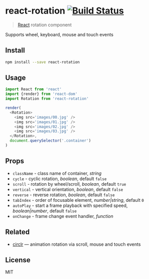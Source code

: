 # react-rotation [![Build Status][travis-image]][travis-url]

> [React][react] rotation component

Supports wheel, keyboard, mouse and touch events

## Install

```sh
npm install --save react-rotation
```

## Usage

```js
import React from 'react'
import {render} from 'react-dom'
import Rotation from 'react-rotation'

render(
  <Rotation>
    <img src='images/00.jpg' />
    <img src='images/01.jpg' />
    <img src='images/02.jpg' />
    <img src='images/03.jpg' />
  </Rotation>,
  document.querySelector('.container')
)
```

## Props

* `className` - class name of container, *string*
* `cycle` - cyclic rotation, *boolean*, default `false`
* `scroll` - rotation by wheel/scroll, *boolean*, default `true`
* `vertical` - vertical orientation, *boolean*, default `false`
* `reverse` - reverse rotation, *boolean*, default `false`
* `tabIndex` - order of focusable element, *number|string*, default `0`
* `autoPlay` - start a frame playback with specified speed, *boolean|number*, default `false`
* `onChange` - frame change event handler, *function*

## Related

* [circlr][circlr] — animation rotation via scroll, mouse and touch events

## License

MIT

[travis-url]: https://travis-ci.org/andrepolischuk/react-rotation
[travis-image]: https://travis-ci.org/andrepolischuk/react-rotation.svg?branch=master

[react]: https://github.com/facebook/react
[circlr]: https://github.com/andrepolischuk/circlr
